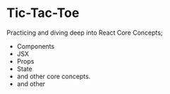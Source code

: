 # Tic-Tac-Toe

Practicing and diving deep into React Core Concepts; 
- Components
- JSX
- Props
- State
- and other core concepts.
- and other 
